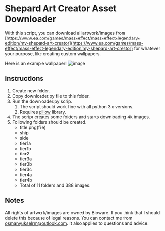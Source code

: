 # Shepard Art Creator Asset Downloader
With this script, you can download all artwork/images from [https://www.ea.com/games/mass-effect/mass-effect-legendary-edition/my-shepard-art-creator](https://www.ea.com/games/mass-effect/mass-effect-legendary-edition/my-shepard-art-creator)
for whatever your purpose, like creating custom wallpapers.

Here is an example wallpaper!
![image](https://github.com/osman-yuksel/Shepard-Art-Creator-Asset-Downloader/blob/main/me-wallpaper.png?raw=true)

<h2>Instructions</h2>

1. Create new folder.
2. Copy downloader.py file to this folder.
3. Run the downloader.py scrip.
	1. The script should work fine with all python 3.x versions.
	2. Requires [pillow](https://pypi.org/project/Pillow/) library.
4. The script creates some folders and starts downloading 4k images.
5. Following folders should be created.
	- title.png(file)
	- ship
	- side
	- tier1a
	- tier1b
	- tier2
	- tier3a
	- tier3b
	- tier3c
	- tier4a
	- tier4b
	- Total of 11 folders and 388 images.

<h2>Notes</h2>

All rights of artwork/images are owned by Bioware. If you think that I should delete this because of legal reasons. You can contact me from osmanyukselrm@outlook.com. It also applies to questions and advice.
